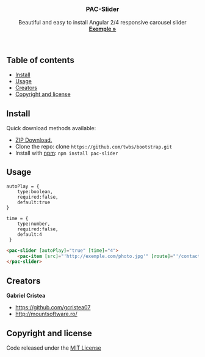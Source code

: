 <p align="center">
    <h3 align="center">PAC-Slider</h3>
  <p align="center">
    Beautiful and easy to install Angular 2/4 responsive carousel slider
    <br>
    <a href=""><strong>Exemple »</strong></a>
  </p>
</p>
<br>


## Table of contents
* [Install](#install)
* [Usage](#usage)
* [Creators](#creators)
* [Copyright and license](#copyright-and-license)

## Install

Quick download methods available: 

- [ZIP Download.](https://github.com/gcristea07/pac-slider/archive/master.zip)
- Clone the repo: clone `https://github.com/twbs/bootstrap.git`
- Install with [npm](https://www.npmjs.com/): `npm install pac-slider`

## Usage
    autoPlay = {
        type:boolean,
        required:false,
        default:true
    }
    
    time = {
        type:number,
        required:false,
        default:4
     }
     
```html
<pac-slider [autoPlay]="true" [time]="4">
    <pac-item [src]="'http://exemple.com/photo.jpg'" [route]="'/contact'" [link]="'http://exemple.com'"></pac-item>
</pac-slider>
```


## Creators

**Gabriel Cristea**
- <https://github.com/gcristea07>
- <http://mountsoftware.ro/>

## Copyright and license

Code released under the [MIT License](https://github.com/gcristea07/pac-slider/blob/master/LICENSE)